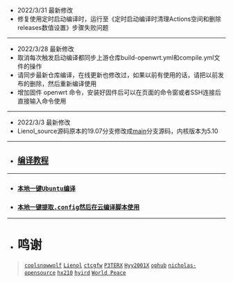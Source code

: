 - 2022/3/31 最新修改
- 修复使用定时启动编译时，运行至《定时启动编译时清理Actions空间和删除releases数值设置》步骤失败问题
---
- 2022/3/28 最新修改
- 取消每次触发启动编译都同步上游仓库build-openwrt.yml和compile.yml文件的操作
- 请同步最新仓库编译，在线更新也修改过，如果以前有使用的话，请把以前发布的删除，然后重新编译使用
- 增加固件 openwrt 命令，安装好固件后可以在页面的命令窗或者SSH连接后直接输入命令使用
---
- 2022/3/3 最新修改
- Lienol_source源码原本的19.07分支修改成[main](https://github.com/Lienol/openwrt/tree/main)分支源码，内核版本为5.10
---

- ## [`编译教程`](https://github.com/danshui-git/shuoming#readme)

---
- ### [`本地一键Ubuntu编译`](https://github.com/281677160/bendi)
- ### [`本地一键提取.config然后在云编译脚本使用`](https://github.com/danshui-git/shuoming/blob/master/yijianconfig.md)
---
- # 鸣谢
> [`coolsnowwolf`](https://github.com/coolsnowwolf/lede.git)
> [`Lienol`](https://github.com/Lienol/openwrt.git)
> [`ctcgfw`](https://github.com/project-openwrt/openwrt.git)
> [`P3TERX`](https://github.com/P3TERX/Actions-OpenWrt)
> [`Hyy2001X`](https://github.com/Hyy2001X/AutoBuild-Actions)
> [`ophub`](https://github.com/ophub/amlogic-s9xxx-openwrt)
> [`nicholas-opensource`](https://github.com/nicholas-opensource/OpenWrt-Autobuild)
> [`hx210`](#/README.md)
> [`hyird`](#/README.md)
> [`World Peace`](#/README.md)
